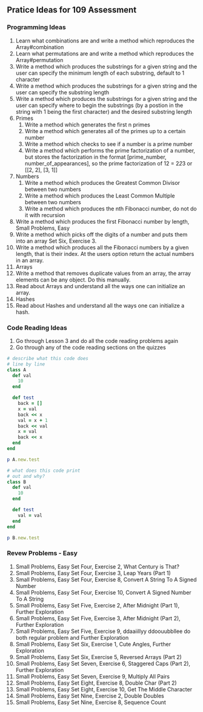 ## Pratice Ideas for 109 Assessment

### Programming Ideas
1.  Learn what combinations are and write a method which reproduces the Array#combination
2.  Learn what permutations are and write a method which reproduces the Array#permutation
3.  Write a method which produces the substrings for a given string and the user can specify
the minimum length of each substring, default to 1 character
4.  Write a method which produces the substrings for a given string and the user can specify
the substring length
5.  Write a method which produces the substrings for a given string and the user can specify
where to begin the substrings (by a postion in the string with 1 being the first character)
and the desired substring length
6.  Primes
	1.  Write a method which generates the first n primes
	2.  Write a method which generates all of the primes up to a certain number
	3.  Write a method which checks to see if a number is a prime number
	4.  Write a method which performs the prime factorization of a number, but
	stores the factorization in the format [prime_number, number_of_appearances],
	so the prime factorization of 12 = 2*2*3 or [[2, 2], [3, 1]]
7.  Numbers
	1.  Write a method which produces the Greatest Common Divisor between two numbers
	2.  Write a method which produces the Least Common Multiple between two numbers
	3.  Write a method which produces the nth Fibonacci number, do not do it with recursion
  4.  Write a method which produces the first Fibonacci number by length, Small Problems, Easy
  5.  Write a method which picks off the digits of a number and puts them into an array
  Set Six, Exercise 3.
  5.  Write a method which produces all the Fibonacci numbers by a given length, that is their
  index.  At the users option return the actual numbers in an array.
8.  Arrays
  1.  Write a method that removes duplicate values from an array, the array elements can be any
  object.  Do this manually.
  2.  Read about Arrays and understand all the ways one can initialize an array.
9.  Hashes
  1.  Read about Hashes and understand all the ways one can initialize a hash.

### Code Reading Ideas
1.  Go through Lesson 3 and do all the code reading problems again
2.  Go through any of the code reading sections on the quizzes

```ruby
# describe what this code does
# line by line
class A
  def val
    10
  end

  def test
    back = []
    x = val
    back << x
    val = x + 1
    back << val
    x = val
    back << x
  end
end

p A.new.test

# what does this code print
# out and why?
class B
  def val
    10
  end

  def test
    val = val
  end
end

p B.new.test
```

### Revew Problems - Easy
1.  Small Problems, Easy Set Four, Exercise 2, What Century is That?
2.  Small Problems, Easy Set Four, Exercise 3, Leap Years (Part 1)
3.  Small Problems, Easy Set Four, Exercise 8, Convert A String To A Signed Number
4.  Small Problems, Easy Set Four, Exercise 10, Convert A Signed Number To A String
5.  Small Problems, Easy Set Five, Exercise 2, After Midnight (Part 1), Further Exploration
6.  Small Problems, Easy Set Five, Exercise 3, After Midnight (Part 2), Further Exploration
7.  Small Problems, Easy Set Five, Exercise 9, ddaaiillyy ddoouubbllee do both regular problem and Further Exploration
8.  Small Problems, Easy Set Six, Exercise 1, Cute Angles, Further Exploration
9.  Small Problems, Easy Set Six, Exercise 5, Reversed Arrays (Part 2)
10. Small Problems, Easy Set Seven, Exercise 6, Staggered Caps (Part 2), Further Exploration
11. Small Problems, Easy Set Seven, Exercise 9, Multiply All Pairs
12. Small Problems, Easy Set Eight, Exercise 8, Double Char (Part 2)
13. Small Problems, Easy Set Eight, Exercise 10, Get The Middle Character
14. Small Problems, Easy Set Nine, Exercise 2, Double Doubles
15. Small Problems, Easy Set Nine, Exercise 8, Sequence Count

